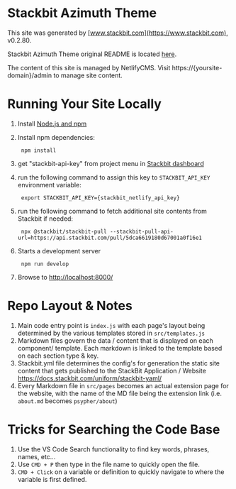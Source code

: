 # Stackbit Azimuth Theme

This site was generated by [www.stackbit.com](https://www.stackbit.com), v0.2.80.

Stackbit Azimuth Theme original README is located [here](./README.theme.md).

The content of this site is managed by NetlifyCMS. Visit https://{yoursite-domain}/admin to manage site content.

# Running Your Site Locally

1. Install [Node.js and npm](https://nodejs.org/en/)

1. Install npm dependencies:

        npm install

1. get "stackbit-api-key" from project menu in [Stackbit dashboard](https://app.stackbit.com/dashboard)

1. run the following command to assign this key to `STACKBIT_API_KEY` environment variable:

        export STACKBIT_API_KEY={stackbit_netlify_api_key}

1. run the following command to fetch additional site contents from Stackbit if needed:

        npx @stackbit/stackbit-pull --stackbit-pull-api-url=https://api.stackbit.com/pull/5dca6619180d67001a0f16e1

1. Starts a development server

        npm run develop

1. Browse to [http://localhost:8000/](http://localhost:8000/)

# Repo Layout & Notes
1. Main code entry point is `index.js` with each page's layout being determined by the various templates stored in `src/templates.js`
2. Markdown files govern the data / content that is displayed on each component/ template. Each markdown is linked to the template based on each section type & key.
3. Stackbit.yml file determines the config's for generation the static site content that gets published to the StackBit Application / Website https://docs.stackbit.com/uniform/stackbit-yaml/
4. Every Markdown file in `src/pages` becomes an actual extension page for the website, with the name of the MD file being the extension link (i.e. `about.md` becomes `psypher/about`)

# Tricks for Searching the Code Base
1. Use the VS Code Search functionality to find key words, phrases, names, etc...
2. Use `CMD + P` then type in the file name to quickly open the file.
3. `CMD + Click` on a variable or definition to quickly navigate to where the variable is first defined.